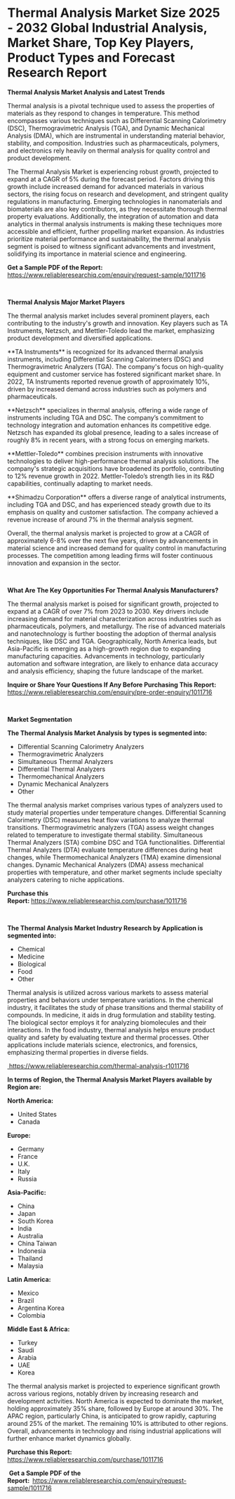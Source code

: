 <p><h1>Thermal Analysis Market Size 2025 - 2032 Global Industrial Analysis, Market Share, Top Key Players, Product Types and Forecast Research Report</h1></p><p><strong>Thermal Analysis Market Analysis and Latest Trends</strong></p>
<p><p>Thermal analysis is a pivotal technique used to assess the properties of materials as they respond to changes in temperature. This method encompasses various techniques such as Differential Scanning Calorimetry (DSC), Thermogravimetric Analysis (TGA), and Dynamic Mechanical Analysis (DMA), which are instrumental in understanding material behavior, stability, and composition. Industries such as pharmaceuticals, polymers, and electronics rely heavily on thermal analysis for quality control and product development.</p><p>The Thermal Analysis Market is experiencing robust growth, projected to expand at a CAGR of 5% during the forecast period. Factors driving this growth include increased demand for advanced materials in various sectors, the rising focus on research and development, and stringent quality regulations in manufacturing. Emerging technologies in nanomaterials and biomaterials are also key contributors, as they necessitate thorough thermal property evaluations. Additionally, the integration of automation and data analytics in thermal analysis instruments is making these techniques more accessible and efficient, further propelling market expansion. As industries prioritize material performance and sustainability, the thermal analysis segment is poised to witness significant advancements and investment, solidifying its importance in material science and engineering.</p></p>
<p><strong>Get a Sample PDF of the Report:&nbsp;</strong> <a href="https://www.reliableresearchiq.com/enquiry/request-sample/1011716?utm_campaign=2291&utm_medium=2&utm_source=Github&utm_content=ia&utm_term=16042025&utm_id=thermal-analysis">https://www.reliableresearchiq.com/enquiry/request-sample/1011716</a></p>
<p>&nbsp;</p>
<p><strong>Thermal Analysis Major Market Players</strong></p>
<p><p>The thermal analysis market includes several prominent players, each contributing to the industry's growth and innovation. Key players such as TA Instruments, Netzsch, and Mettler-Toledo lead the market, emphasizing product development and diversified applications.</p><p>**TA Instruments** is recognized for its advanced thermal analysis instruments, including Differential Scanning Calorimeters (DSC) and Thermogravimetric Analyzers (TGA). The company's focus on high-quality equipment and customer service has fostered significant market share. In 2022, TA Instruments reported revenue growth of approximately 10%, driven by increased demand across industries such as polymers and pharmaceuticals.</p><p>**Netzsch** specializes in thermal analysis, offering a wide range of instruments including TGA and DSC. The company’s commitment to technology integration and automation enhances its competitive edge. Netzsch has expanded its global presence, leading to a sales increase of roughly 8% in recent years, with a strong focus on emerging markets.</p><p>**Mettler-Toledo** combines precision instruments with innovative technologies to deliver high-performance thermal analysis solutions. The company's strategic acquisitions have broadened its portfolio, contributing to 12% revenue growth in 2022. Mettler-Toledo’s strength lies in its R&D capabilities, continually adapting to market needs.</p><p>**Shimadzu Corporation** offers a diverse range of analytical instruments, including TGA and DSC, and has experienced steady growth due to its emphasis on quality and customer satisfaction. The company achieved a revenue increase of around 7% in the thermal analysis segment.</p><p>Overall, the thermal analysis market is projected to grow at a CAGR of approximately 6-8% over the next five years, driven by advancements in material science and increased demand for quality control in manufacturing processes. The competition among leading firms will foster continuous innovation and expansion in the sector.</p></p>
<p>&nbsp;</p>
<p><strong>What Are The Key Opportunities For Thermal Analysis Manufacturers?</strong></p>
<p><p>The thermal analysis market is poised for significant growth, projected to expand at a CAGR of over 7% from 2023 to 2030. Key drivers include increasing demand for material characterization across industries such as pharmaceuticals, polymers, and metallurgy. The rise of advanced materials and nanotechnology is further boosting the adoption of thermal analysis techniques, like DSC and TGA. Geographically, North America leads, but Asia-Pacific is emerging as a high-growth region due to expanding manufacturing capacities. Advancements in technology, particularly automation and software integration, are likely to enhance data accuracy and analysis efficiency, shaping the future landscape of the market.</p></p>
<p><strong>Inquire or Share Your Questions If Any Before Purchasing This Report:</strong> <a href="https://www.reliableresearchiq.com/enquiry/pre-order-enquiry/1011716?utm_campaign=2291&utm_medium=2&utm_source=Github&utm_content=ia&utm_term=16042025&utm_id=thermal-analysis">https://www.reliableresearchiq.com/enquiry/pre-order-enquiry/1011716</a></p>
<p>&nbsp;</p>
<p><strong>Market Segmentation</strong></p>
<p><strong>The Thermal Analysis Market Analysis by types is segmented into:</strong></p>
<p><ul><li>Differential Scanning Calorimetry Analyzers</li><li>Thermogravimetric Analyzers</li><li>Simultaneous Thermal Analyzers</li><li>Differential Thermal Analyzers</li><li>Thermomechanical Analyzers</li><li>Dynamic Mechanical Analyzers</li><li>Other</li></ul></p>
<p><p>The thermal analysis market comprises various types of analyzers used to study material properties under temperature changes. Differential Scanning Calorimetry (DSC) measures heat flow variations to analyze thermal transitions. Thermogravimetric analyzers (TGA) assess weight changes related to temperature to investigate thermal stability. Simultaneous Thermal Analyzers (STA) combine DSC and TGA functionalities. Differential Thermal Analyzers (DTA) evaluate temperature differences during heat changes, while Thermomechanical Analyzers (TMA) examine dimensional changes. Dynamic Mechanical Analyzers (DMA) assess mechanical properties with temperature, and other market segments include specialty analyzers catering to niche applications.</p></p>
<p><strong>Purchase this Report:&nbsp;</strong><a href="https://www.reliableresearchiq.com/purchase/1011716?utm_campaign=2291&utm_medium=2&utm_source=Github&utm_content=ia&utm_term=16042025&utm_id=thermal-analysis">https://www.reliableresearchiq.com/purchase/1011716</a></p>
<p>&nbsp;</p>
<p><strong>The Thermal Analysis Market Industry Research by Application is segmented into:</strong></p>
<p><ul><li>Chemical</li><li>Medicine</li><li>Biological</li><li>Food</li><li>Other</li></ul></p>
<p><p>Thermal analysis is utilized across various markets to assess material properties and behaviors under temperature variations. In the chemical industry, it facilitates the study of phase transitions and thermal stability of compounds. In medicine, it aids in drug formulation and stability testing. The biological sector employs it for analyzing biomolecules and their interactions. In the food industry, thermal analysis helps ensure product quality and safety by evaluating texture and thermal processes. Other applications include materials science, electronics, and forensics, emphasizing thermal properties in diverse fields.</p></p>
<p><a href="https://www.reliableresearchiq.com/thermal-analysis-r1011716?utm_campaign=2291&utm_medium=2&utm_source=Github&utm_content=ia&utm_term=16042025&utm_id=thermal-analysis">&nbsp;https://www.reliableresearchiq.com/thermal-analysis-r1011716</a></p>
<p><strong>In terms of Region, the Thermal Analysis Market Players available by Region are:</strong></p>
<p>
    <p> <strong> North America: </strong>
        <ul>
            <li>United States</li>
            <li>Canada</li>
        </ul>
        </p> 
    <p> <strong> Europe: </strong>
        <ul>
            <li>Germany</li>
            <li>France</li>
            <li>U.K.</li>
            <li>Italy</li>
            <li>Russia</li>
        </ul>
        </p> 
    <p> <strong> Asia-Pacific: </strong>
        <ul>
            <li>China</li>
            <li>Japan</li>
            <li>South Korea</li>
            <li>India</li>
            <li>Australia</li>
            <li>China Taiwan</li>
            <li>Indonesia</li>
            <li>Thailand</li>
            <li>Malaysia</li>
        </ul>
        </p> 
    <p> <strong> Latin America: </strong>
        <ul>
            <li>Mexico</li>
            <li>Brazil</li>
            <li>Argentina Korea</li>
            <li>Colombia</li>
        </ul>
        </p> 
    <p> <strong> Middle East & Africa: </strong>
        <ul>
            <li>Turkey</li>
            <li>Saudi</li>
            <li>Arabia</li>
            <li>UAE</li>
            <li>Korea</li>
        </ul>
    </p>
    </p>
<p><p>The thermal analysis market is projected to experience significant growth across various regions, notably driven by increasing research and development activities. North America is expected to dominate the market, holding approximately 35% share, followed by Europe at around 30%. The APAC region, particularly China, is anticipated to grow rapidly, capturing around 25% of the market. The remaining 10% is attributed to other regions. Overall, advancements in technology and rising industrial applications will further enhance market dynamics globally.</p></p>
<p><strong>Purchase this Report: </strong><a href="https://www.reliableresearchiq.com/purchase/1011716?utm_campaign=2291&utm_medium=2&utm_source=Github&utm_content=ia&utm_term=16042025&utm_id=thermal-analysis">https://www.reliableresearchiq.com/purchase/1011716</a></p>
<p>&nbsp;<strong>Get a Sample PDF of the Report:&nbsp;&nbsp;</strong><a href="https://www.reliableresearchiq.com/enquiry/request-sample/1011716?utm_campaign=2291&utm_medium=2&utm_source=Github&utm_content=ia&utm_term=16042025&utm_id=thermal-analysis">https://www.reliableresearchiq.com/enquiry/request-sample/1011716</a></p>
<p><strong></strong></p>
<p><p></p><p></p><p></p></p>